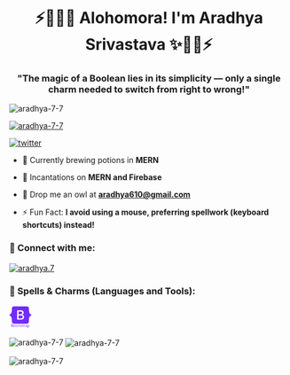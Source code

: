 <h1 align="center">⚡🧙‍♂️✨ Alohomora! I'm Aradhya Srivastava ✨🧙‍♂️⚡</h1>
<h3 align="center">"The magic of a Boolean lies in its simplicity — only a single charm needed to switch from right to wrong!"</h3>

<p align="left"> <img src="https://komarev.com/ghpvc/?username=aradhya-7-7&label=Muggle%20Visits&color=6e5494&style=flat" alt="aradhya-7-7" /> </p>

<p align="left"> <a href="https://github.com/ryo-ma/github-profile-trophy"><img src="https://github-profile-trophy.vercel.app/?username=aradhya-7-7&theme=onedark" alt="aradhya-7-7" /></a> </p>

<p align="left"> <a href="https://twitter.com/" target="blank"><img src="https://img.shields.io/twitter/follow/?logo=twitter&style=for-the-badge" alt="twitter" /></a> </p>

- 🧪 Currently brewing potions in **MERN**

- 📜 Incantations on **MERN and Firebase**

- 🦉 Drop me an owl at **aradhya610@gmail.com**

- ⚡ Fun Fact: **I avoid using a mouse, preferring spellwork (keyboard shortcuts) instead!**

<h3 align="left">📜 Connect with me:</h3>
<p align="left">
<a href="https://instagram.com/aradhya.7" target="blank"><img align="center" src="https://raw.githubusercontent.com/rahuldkjain/github-profile-readme-generator/master/src/images/icons/Social/instagram.svg" alt="aradhya.7" height="30" width="40" /></a>
</p>

<h3 align="left">🧹 Spells & Charms (Languages and Tools):</h3>
<p align="left"> 
    <a href="https://getbootstrap.com" target="_blank" rel="noreferrer">
        <img src="https://raw.githubusercontent.com/devicons/devicon/master/icons/bootstrap/bootstrap-plain-wordmark.svg" alt="bootstrap" width="40" height="40"/> 
    </a> 
    <!-- Add additional icons in a similar way -->
</p>

<p><img align="left" src="https://github-readme-stats.vercel.app/api/top-langs?username=aradhya-7-7&show_icons=true&locale=en&layout=compact&theme=merko" alt="aradhya-7-7" /></p>

<p>&nbsp;<img align="center" src="https://github-readme-stats.vercel.app/api?username=aradhya-7-7&show_icons=true&locale=en&theme=merko" alt="aradhya-7-7" /></p>

<p><img align="center" src="https://github-readme-streak-stats.herokuapp.com/?user=aradhya-7-7&theme=merko" alt="aradhya-7-7" /></p>
